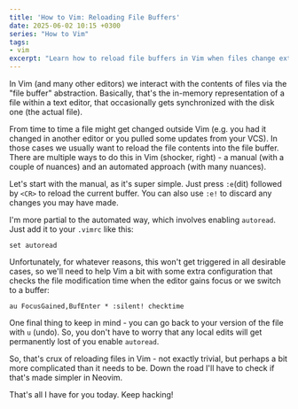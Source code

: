 ```yaml
---
title: 'How to Vim: Reloading File Buffers'
date: 2025-06-02 10:15 +0300
series: "How to Vim"
tags:
- vim
excerpt: "Learn how to reload file buffers in Vim when files change externally, with automatic and manual techniques."
---
```


In Vim (and many other editors) we interact with the contents of files via the "file buffer"
abstraction. Basically, that's the in-memory representation of a file within a text editor,
that occasionally gets synchronized with the disk one (the actual file).

From time to time a file might get changed outside Vim (e.g. you had it changed in another editor or
you pulled some updates from your VCS). In those cases we usually want to reload the file
contents into the file buffer. There are multiple ways to do this in Vim (shocker, right) -
a manual (with a couple of nuances) and an automated approach (with many nuances).

Let's start with the manual, as it's super simple. Just press `:e`(dit) followed by `<CR>`
to reload the current buffer. You can also use `:e!` to discard any changes you may have made.

I'm more partial to the automated way, which involves enabling `autoread`. Just
add it to your `.vimrc` like this:

```viml
set autoread
```

Unfortunately, for whatever reasons, this won't get triggered in all desirable
cases, so we'll need to help Vim a bit with some extra configuration that checks
the file modification time when the editor gains focus or we switch to a
buffer:

```viml
au FocusGained,BufEnter * :silent! checktime
```

One final thing to keep in mind - you can go back to your version of the file
with `u` (undo). So, you don't have to worry that any local edits will get
permanently lost of you enable `autoread`.

So, that's crux of reloading files in Vim - not exactly trivial, but perhaps a
bit more complicated than it needs to be.  Down the road I'll have to check if
that's made simpler in Neovim.

That's all I have for you today. Keep hacking!
